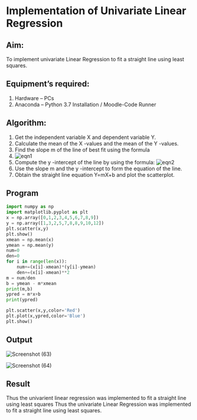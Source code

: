# Implementation of Univariate Linear Regression
## Aim:
To implement univariate Linear Regression to fit a straight line using least squares.
## Equipment’s required:
1.	Hardware – PCs
2.	Anaconda – Python 3.7 Installation / Moodle-Code Runner
## Algorithm:
1.	Get the independent variable X and dependent variable Y.
2.	Calculate the mean of the X -values and the mean of the Y -values.
3.	Find the slope m of the line of best fit using the formula
4.	 ![eqn1](./eq1.jpg)
5.	Compute the y -intercept of the line by using the formula:
![eqn2](./eq2.jpg)  
6.	Use the slope m and the y -intercept to form the equation of the line.
7.	Obtain the straight line equation Y=mX+b and plot the scatterplot.
## Program
```python
import numpy as np 
import matplotlib.pyplot as plt
x = np.array([0,1,2,3,4,5,6,7,8,9])
y = np.array([1,3,2,5,7,8,8,9,10,12])
plt.scatter(x,y)
plt.show()
xmean = np.mean(x)
ymean = np.mean(y)
num=0
den=0
for i in range(len(x)):
    num+=(x[i]-xmean)*(y[i]-ymean)
    den+=(x[i]-xmean)**2
m = num/den
b = ymean - m*xmean
print(m,b)
ypred = m*x+b
print(ypred)

plt.scatter(x,y,color='Red')
plt.plot(x,ypred,color='Blue')
plt.show()
```
## Output
![Screenshot (63)](https://github.com/user-attachments/assets/858e2dfc-eff9-422b-8dc9-64ef8eed1f6a)

![Screenshot (64)](https://github.com/user-attachments/assets/b0e4b6dc-120c-452d-8dba-067fb607f806)

## Result
Thus the univarient linear regression was implemented to fit a straight line using least squares
Thus the univariate Linear Regression was implemented to fit a straight line using least squares.
